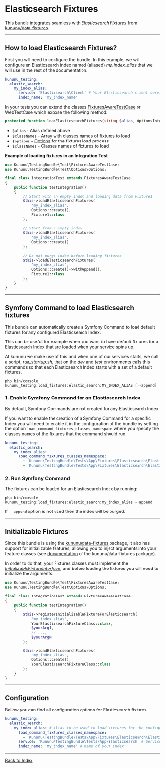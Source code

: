 # Elasticsearch Fixtures

This bundle integrates seamless with *Elasticsearch Fixtures* from [kununu/data-fixtures](https://github.com/kununu/data-fixtures).

----------------------------------

## How to load Elasticsearch Fixtures?

First you will need to configure the bundle. In this example, we will configure an Elasticsearch index named (aliased) *my_index_alias* that we will use in the rest of the documentation.

```yaml
kununu_testing:
  elastic_search:
    my_index_alias:
      service: 'Elasticsearch\Client' # Your Elasticsearch client service id
      index_name: 'my_index_name'
```

In your tests you can extend the classes [FixturesAwareTestCase](../../src/Test/FixturesAwareTestCase.php) or [WebTestCase](../../src/Test/WebTestCase.php) which expose the following method:

```php
protected function loadElasticsearchFixtures(string $alias, OptionsInterface $options, string ...$classNames): void
```

- `$alias` - Alias defined above
- `$classNames` - Array with classes names of fixtures to load
- `$options` - [Options](options.md) for the fixtures load process
- `$classNames` - Classes names of fixtures to load

**Example of loading fixtures in an Integration Test**

```php
use Kununu\TestingBundle\Test\FixturesAwareTestCase;
use Kununu\TestingBundle\Test\Options\Options;

final class IntegrationTest extends FixturesAwareTestCase
{
    public function testIntegration()
    {
        // Start with an empty index and loading data from Fixture1
        $this->loadElasticsearchFixtures(
            'my_index_alias',
            Options::create(),
            Fixture1::class
        );
        
        // Start from a empty index
        $this->loadElasticsearchFixtures(
            'my_index_alias',
            Options::create()
        );
        
        // Do not purge index before loading fixtures
        $this->loadElasticsearchFixtures(
            'my_index_alias',
            Options::create()->withAppend(),
            Fixture1::class
        );
    }
}
```

-----------------------

## Symfony Command to load Elasticsearch fixtures

This bundle can automatically create a Symfony Command to load default fixtures for any configured Elasticsearch Index.

This can be useful for example when you want to have default fixtures for a Elasticsearch Index that are loaded when your service spins up.

At kununu we make use of this and when one of our services starts, we call a script, *run_startup.sh*, that on the *dev* and *test* environments calls this commands so that each Elasticsearch Index starts with a set of a default fixtures.

```shell
php bin/console kununu_testing:load_fixtures:elastic_search:MY_INDEX_ALIAS [--append]
```

### 1. Enable Symfony Command for an Elasticsearch Index

By default, Symfony Commands are not created for any Elasticsearch Index.

If you want to enable the creation of a Symfony Command for a specific Index you will need to enable it in the configuration of the bundle by setting the option `load_command_fixtures_classes_namespace` where you specify the classes names of the fixtures that the command should run.

```yaml
kununu_testing:
  elastic_search:
    my_index_alias:
      load_command_fixtures_classes_namespace:
        - 'Kununu\TestingBundle\Tests\App\Fixtures\Elasticsearch\ElasticsearchFixture1'
        - 'Kununu\TestingBundle\Tests\App\Fixtures\Elasticsearch\ElasticsearchFixture2'
```

### 2. Run Symfony Command

The fixtures can be loaded for an Elasticsearch Index by running:

```shell
php bin/console kununu_testing:load_fixtures:elastic_search:my_index_alias --append
```

If `--append` option is not used then the index will be purged.

------------------------------

## Initializable Fixtures

Since this bundle is using the [kununu/data-fixtures](https://github.com/kununu/data-fixtures) package, it also has support for initializable features, allowing you to inject arguments into your feature classes (see [documentation](https://github.com/kununu/data-fixtures) of the kununu/data-fixtures package).

In order to do that, your Fixtures classes must implement the *[InitializableFixtureInterface](https://github.com/kununu/data-fixtures/blob/master/src/InitializableFixtureInterface.php)*, and before loading the fixtures you will need to initialize the arguments.

```php
use Kununu\TestingBundle\Test\FixturesAwareTestCase;
use Kununu\TestingBundle\Test\Options\Options;

final class IntegrationTest extends FixturesAwareTestCase
{
    public function testIntegration()
    {
        $this->registerInitializableFixtureForElasticsearch(
            'my_index_alias',
            YourElasticsearchFixtureClass::class,
            $yourArg1,
            // ...,
            $yourArgN
        );

        $this->loadElasticsearchFixtures(
            'my_index_alias',
            Options::create(),
            YourElasticsearchFixtureClass::class
        );
    }
}
```

-------------------------

## Configuration

Bellow you can find all configuration options for Elasticsearch fixtures.

```yaml
kununu_testing:
  elastic_search:
    my_index_alias: # Alias to be used to load fixtures for the configured index using the defined service
      load_command_fixtures_classes_namespace:
        - 'Kununu\TestingBundle\Tests\App\Fixtures\Elasticsearch\ElasticsearchFixture2' # FQDN for a fixtures class
      service: 'Kununu\TestingBundle\Tests\App\Elasticsearch' # Service Id of an instance of Elasticsearch\Client 
      index_name: 'my_index_name' # name of your index
```

---

[Back to Index](../../README.md)
